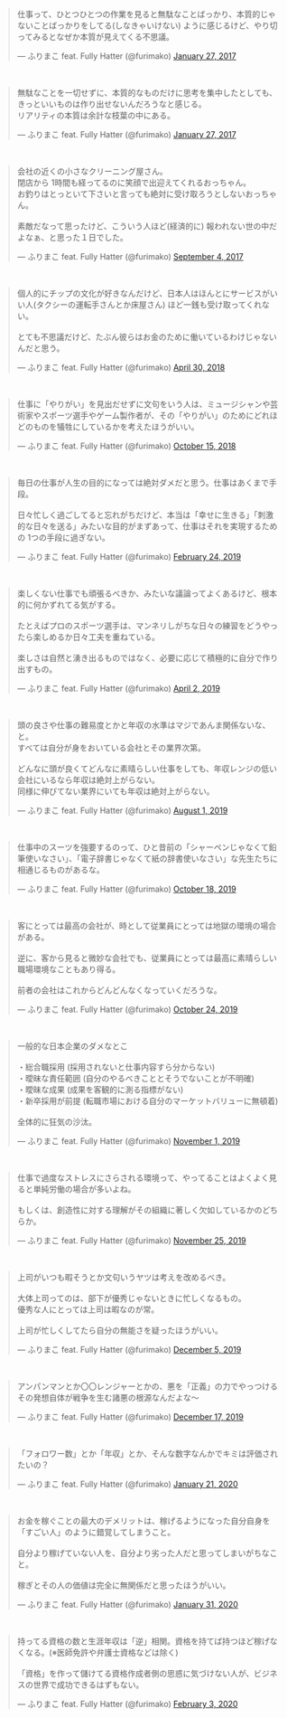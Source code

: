 
<blockquote class="twitter-tweet" data-dnt="true"><p lang="ja" dir="ltr">仕事って、ひとつひとつの作業を見ると無駄なことばっかり、本質的じゃないことばっかりをしてる(しなきゃいけない) ように感じるけど、やり切ってみるとなぜか本質が見えてくる不思議。</p>&mdash; ふりまこ feat. Fully Hatter (@furimako) <a href="https://twitter.com/furimako/status/824941752029097986?ref_src=twsrc%5Etfw">January 27, 2017</a></blockquote>

<br>

<blockquote class="twitter-tweet" data-dnt="true"><p lang="ja" dir="ltr">無駄なことを一切せずに、本質的なものだけに思考を集中したとしても、きっといいものは作り出せないんだろうなと感じる。<br>リアリティの本質は余計な枝葉の中にある。</p>&mdash; ふりまこ feat. Fully Hatter (@furimako) <a href="https://twitter.com/furimako/status/824942449902497792?ref_src=twsrc%5Etfw">January 27, 2017</a></blockquote>

<br>

<blockquote class="twitter-tweet" data-dnt="true"><p lang="ja" dir="ltr">会社の近くの小さなクリーニング屋さん。<br>閉店から 1時間も経ってるのに笑顔で出迎えてくれるおっちゃん。<br>お釣りはとっといて下さいと言っても絶対に受け取ろうとしないおっちゃん。<br><br>素敵だなって思ったけど、こういう人ほど(経済的に) 報われない世の中だよなぁ、と思った１日でした。</p>&mdash; ふりまこ feat. Fully Hatter (@furimako) <a href="https://twitter.com/furimako/status/904644800401383426?ref_src=twsrc%5Etfw">September 4, 2017</a></blockquote>

<br>

<blockquote class="twitter-tweet" data-dnt="true"><p lang="ja" dir="ltr">個人的にチップの文化が好きなんだけど、日本人はほんとにサービスがいい人(タクシーの運転手さんとか床屋さん) ほど一銭も受け取ってくれない。<br><br>とても不思議だけど、たぶん彼らはお金のために働いているわけじゃないんだと思う。</p>&mdash; ふりまこ feat. Fully Hatter (@furimako) <a href="https://twitter.com/furimako/status/990837579359535104?ref_src=twsrc%5Etfw">April 30, 2018</a></blockquote>

<br>

<blockquote class="twitter-tweet" data-dnt="true"><p lang="ja" dir="ltr">仕事に「やりがい」を見出だせずに文句をいう人は、ミュージシャンや芸術家やスポーツ選手やゲーム製作者が、その「やりがい」のためにどれほどのものを犠牲にしているかを考えたほうがいい。</p>&mdash; ふりまこ feat. Fully Hatter (@furimako) <a href="https://twitter.com/furimako/status/1051649332397584384?ref_src=twsrc%5Etfw">October 15, 2018</a></blockquote>

<br>

<blockquote class="twitter-tweet" data-dnt="true"><p lang="ja" dir="ltr">毎日の仕事が人生の目的になっては絶対ダメだと思う。仕事はあくまで手段。<br><br>日々忙しく過ごしてると忘れがちだけど、本当は「幸せに生きる」「刺激的な日々を送る」みたいな目的がまずあって、仕事はそれを実現するための 1つの手段に過ぎない。</p>&mdash; ふりまこ feat. Fully Hatter (@furimako) <a href="https://twitter.com/furimako/status/1099598716967706626?ref_src=twsrc%5Etfw">February 24, 2019</a></blockquote>

<br>

<blockquote class="twitter-tweet" data-dnt="true"><p lang="ja" dir="ltr">楽しくない仕事でも頑張るべきか、みたいな議論ってよくあるけど、根本的に何かずれてる気がする。<br><br>たとえばプロのスポーツ選手は、マンネリしがちな日々の練習をどうやったら楽しめるか日々工夫を重ねている。<br><br>楽しさは自然と湧き出るものではなく、必要に応じて積極的に自分で作り出すもの。</p>&mdash; ふりまこ feat. Fully Hatter (@furimako) <a href="https://twitter.com/furimako/status/1113056155553558530?ref_src=twsrc%5Etfw">April 2, 2019</a></blockquote>

<br>

<blockquote class="twitter-tweet" data-dnt="true"><p lang="ja" dir="ltr">頭の良さや仕事の難易度とかと年収の水準はマジであんま関係ないな、と。<br>すべては自分が身をおいている会社とその業界次第。<br><br>どんなに頭が良くてどんなに素晴らしい仕事をしても、年収レンジの低い会社にいるなら年収は絶対上がらない。<br>同様に伸びてない業界にいても年収は絶対上がらない。</p>&mdash; ふりまこ feat. Fully Hatter (@furimako) <a href="https://twitter.com/furimako/status/1156938203011510277?ref_src=twsrc%5Etfw">August 1, 2019</a></blockquote>

<br>

<blockquote class="twitter-tweet" data-dnt="true"><p lang="ja" dir="ltr">仕事中のスーツを強要するのって、ひと昔前の「シャーペンじゃなくて鉛筆使いなさい」、「電子辞書じゃなくて紙の辞書使いなさい」な先生たちに相通じるものがあるな。</p>&mdash; ふりまこ feat. Fully Hatter (@furimako) <a href="https://twitter.com/furimako/status/1184988701492776961?ref_src=twsrc%5Etfw">October 18, 2019</a></blockquote>

<br>

<blockquote class="twitter-tweet" data-dnt="true"><p lang="ja" dir="ltr">客にとっては最高の会社が、時として従業員にとっては地獄の環境の場合がある。<br><br>逆に、客から見ると微妙な会社でも、従業員にとっては最高に素晴らしい職場環境なこともあり得る。<br><br>前者の会社はこれからどんどんなくなっていくだろうな。</p>&mdash; ふりまこ feat. Fully Hatter (@furimako) <a href="https://twitter.com/furimako/status/1187161919750230016?ref_src=twsrc%5Etfw">October 24, 2019</a></blockquote>

<br>

<blockquote class="twitter-tweet" data-dnt="true"><p lang="ja" dir="ltr">一般的な日本企業のダメなとこ<br><br>・総合職採用 (採用されないと仕事内容すら分からない)<br>・曖昧な責任範囲 (自分のやるべきこととそうでないことが不明確)<br>・曖昧な成果 (成果を客観的に測る指標がない)<br>・新卒採用が前提 (転職市場における自分のマーケットバリューに無頓着)<br><br>全体的に狂気の沙汰。</p>&mdash; ふりまこ feat. Fully Hatter (@furimako) <a href="https://twitter.com/furimako/status/1190267916073095168?ref_src=twsrc%5Etfw">November 1, 2019</a></blockquote>

<br>

<blockquote class="twitter-tweet" data-dnt="true"><p lang="ja" dir="ltr">仕事で過度なストレスにさらされる環境って、やってることはよくよく見ると単純労働の場合が多いよね。<br><br>もしくは、創造性に対する理解がその組織に著しく欠如しているかのどちらか。</p>&mdash; ふりまこ feat. Fully Hatter (@furimako) <a href="https://twitter.com/furimako/status/1198919919217168385?ref_src=twsrc%5Etfw">November 25, 2019</a></blockquote>

<br>

<blockquote class="twitter-tweet" data-dnt="true"><p lang="ja" dir="ltr">上司がいつも暇そうとか文句いうヤツは考えを改めるべき。<br><br>大体上司ってのは、部下が優秀じゃないときに忙しくなるもの。<br>優秀な人にとっては上司は暇なのが常。<br><br>上司が忙しくしてたら自分の無能さを疑ったほうがいい。</p>&mdash; ふりまこ feat. Fully Hatter (@furimako) <a href="https://twitter.com/furimako/status/1202519297102241795?ref_src=twsrc%5Etfw">December 5, 2019</a></blockquote>

<br>

<blockquote class="twitter-tweet" data-dnt="true"><p lang="ja" dir="ltr">アンパンマンとか〇〇レンジャーとかの、悪を「正義」の力でやっつけるその発想自体が戦争を生む諸悪の根源なんだよな〜</p>&mdash; ふりまこ feat. Fully Hatter (@furimako) <a href="https://twitter.com/furimako/status/1206898134271414272?ref_src=twsrc%5Etfw">December 17, 2019</a></blockquote>

<br>

<blockquote class="twitter-tweet" data-dnt="true"><p lang="ja" dir="ltr">「フォロワー数」とか「年収」とか、そんな数字なんかでキミは評価されたいの？</p>&mdash; ふりまこ feat. Fully Hatter (@furimako) <a href="https://twitter.com/furimako/status/1219592457874112513?ref_src=twsrc%5Etfw">January 21, 2020</a></blockquote>

<br>

<blockquote class="twitter-tweet" data-dnt="true"><p lang="ja" dir="ltr">お金を稼ぐことの最大のデメリットは、稼げるようになった自分自身を「すごい人」のように錯覚してしまうこと。<br><br>自分より稼げていない人を、自分より劣った人だと思ってしまいがちなこと。<br><br>稼ぎとその人の価値は完全に無関係だと思ったほうがいい。</p>&mdash; ふりまこ feat. Fully Hatter (@furimako) <a href="https://twitter.com/furimako/status/1223252974786363394?ref_src=twsrc%5Etfw">January 31, 2020</a></blockquote>

<br>

<blockquote class="twitter-tweet" data-dnt="true"><p lang="ja" dir="ltr">持ってる資格の数と生涯年収は「逆」相関。資格を持てば持つほど稼げなくなる。(※医師免許や弁護士資格などは除く)<br><br>「資格」を作って儲けてる資格作成者側の思惑に気づけない人が、ビジネスの世界で成功できるはずもない。</p>&mdash; ふりまこ feat. Fully Hatter (@furimako) <a href="https://twitter.com/furimako/status/1224290015812845575?ref_src=twsrc%5Etfw">February 3, 2020</a></blockquote>

<script async src="https://platform.twitter.com/widgets.js" charset="utf-8"></script>

